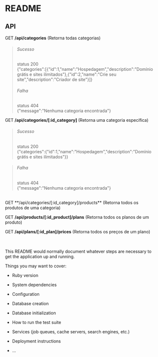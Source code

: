 # README



## API

GET **/api/categories** (Retorna todas categorias)
> ###### Sucesso
> status 200 <br>
> {"categories":[{"id":1,"name":"Hospedagem","description":"Domínio grátis e sites ilimitados"},{"id":2,"name":"Crie seu site","description":"Criador de site"}]}
>
> ###### Falha
> status 404 <br>
> {"message":"Nenhuma categoria encontrada"}

GET **/api/categories/[:id_category]** (Retorna uma categoria específica)
>###### Sucesso
> status 200 <br>
> {"categories":{"id":1,"name":"Hospedagem","description":"Domínio grátis e sites ilimitados"}}

>###### Falha
> status 404 <br>
> {"message":"Nenhuma categoria encontrada"}

<br>
GET **/api/categories/[:id_category]/products** (Retorna todos os produtos de uma categoria)

GET **/api/products/[:id_product]/plans** (Retorna todos os planos de um produto)

GET **/api/plans/[:id_plan]/prices** (Retorna todos os preços de um plano)


<br><br>
This README would normally document whatever steps are necessary to get the
application up and running.

Things you may want to cover:

* Ruby version

* System dependencies

* Configuration

* Database creation

* Database initialization

* How to run the test suite

* Services (job queues, cache servers, search engines, etc.)

* Deployment instructions

* ...
